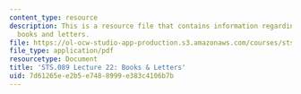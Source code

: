 ```yaml
---
content_type: resource
description: This is a resource file that contains information regarding lecture 22
  books and letters.
file: https://ol-ocw-studio-app-production.s3.amazonaws.com/courses/sts-089-technology-and-innovation-in-africa-fall-2014/7d61265ee2b5e7488999e383c4106b7b_MITSTS_089F14_Lecture22.pdf
file_type: application/pdf
resourcetype: Document
title: 'STS.089 Lecture 22: Books & Letters'
uid: 7d61265e-e2b5-e748-8999-e383c4106b7b
---
```

